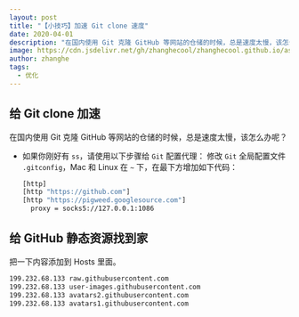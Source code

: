 ```yaml
---
layout: post
title: "【小技巧】加速 Git clone 速度"
date: 2020-04-01
description: "在国内使用 Git 克隆 GitHub 等网站的仓储的时候，总是速度太慢，该怎么办呢？"
image: https://cdn.jsdelivr.net/gh/zhanghecool/zhanghecool.github.io/assets/images/optimization-git-speed-up.jpg
author: zhanghe
tags:
  - 优化
---
```


## 给 Git clone 加速

在国内使用 Git 克隆 GitHub 等网站的仓储的时候，总是速度太慢，该怎么办呢？

- 如果你刚好有 `ss`，请使用以下步骤给 `Git` 配置代理：
  修改 `Git` 全局配置文件 `.gitconfig`，Mac 和 Linux 在 `~` 下，在最下方增加如下代码：
  ```bash
  [http]
  [http "https://github.com"]
  [http "https://pigweed.googlesource.com"]
    proxy = socks5://127.0.0.1:1086
  ```

## 给 GitHub 静态资源找到家

把一下内容添加到 Hosts 里面。

```bash
199.232.68.133 raw.githubusercontent.com
199.232.68.133 user-images.githubusercontent.com
199.232.68.133 avatars2.githubusercontent.com
199.232.68.133 avatars1.githubusercontent.com
```
